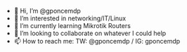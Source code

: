 - 👋 Hi, I’m @gponcemdp
- 👀 I’m interested in networking/IT/Linux
- 🌱 I’m currently learning Mikrotik Routers
- 💞️ I’m looking to collaborate on whatever I could help
- 📫 How to reach me: TW: @gponcemdp / IG: gponcemdp

<!---
gponcemdp/gponcemdp is a ✨ special ✨ repository because its `README.md` (this file) appears on your GitHub profile.
You can click the Preview link to take a look at your changes.
--->
